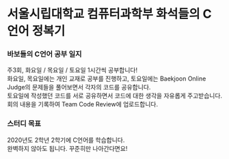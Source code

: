 # 서울시립대학교 컴퓨터과학부 화석들의 C언어 정복기

### 바보들의 C언어 공부 일지
주3회, 화요일 / 목요일 / 토요일 1시간씩 공부합니다!<br>
화요일, 목요일에는 개인 교재로 공부를 진행하고, 토요일에는 Baekjoon Online Judge의 문제들을 풀어보면서 각자의 코드를 공유합니다.<br>
토요일에 작성했던 코드를 서로 공유하면서 코드에 대한 생각을 자유롭게 주고받습니다. 회의 내용을 기록하여 Team Code Review에 업로드합니다.<br>
### 스터디 목표
2020년도 2학년 2학기에 C언어를 학습합니다.<br>
완벽하지 않아도 됩니다. 꾸준히만 나아간다면요!<br>
